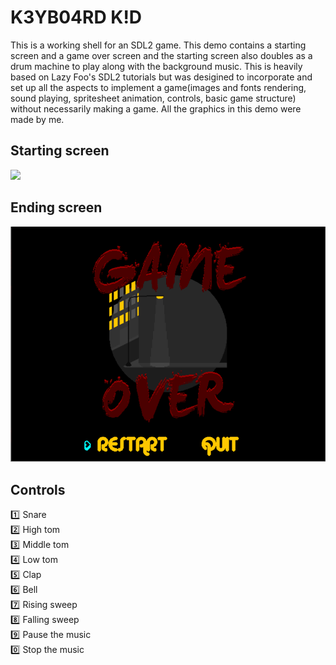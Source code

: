 # K3YB04RD K!D

This is a working shell for an SDL2 game. This demo contains a starting screen and a game over screen and the starting screen also doubles as a drum machine to play along with the background music. This is heavily based on Lazy Foo's SDL2 tutorials but was desigined to incorporate and set up all the aspects to implement a game(images and fonts rendering, sound playing, spritesheet animation, controls, basic game structure) without necessarily making a game. All the graphics in this demo were made by me.
  
## Starting screen
![](readme/keyboard-kid-001.gif)
  
## Ending screen
![](readme/keyboard-kid-002.gif)
  
## Controls
:one: Snare  
:two: High tom  
:three: Middle tom  
:four: Low tom  
:five: Clap  
:six: Bell  
:seven: Rising sweep  
:eight: Falling sweep  
:nine: Pause the music  
:zero: Stop the music  